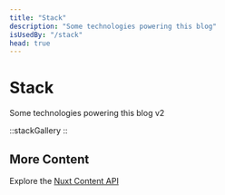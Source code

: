 ```yaml
---
title: "Stack"
description: "Some technologies powering this blog"
isUsedBy: "/stack"
head: true
---
```


# Stack

Some technologies powering this blog v2

::stackGallery
::


## More Content

Explore the <a href="/api/_content/query" target="_blank">Nuxt Content API</a>
